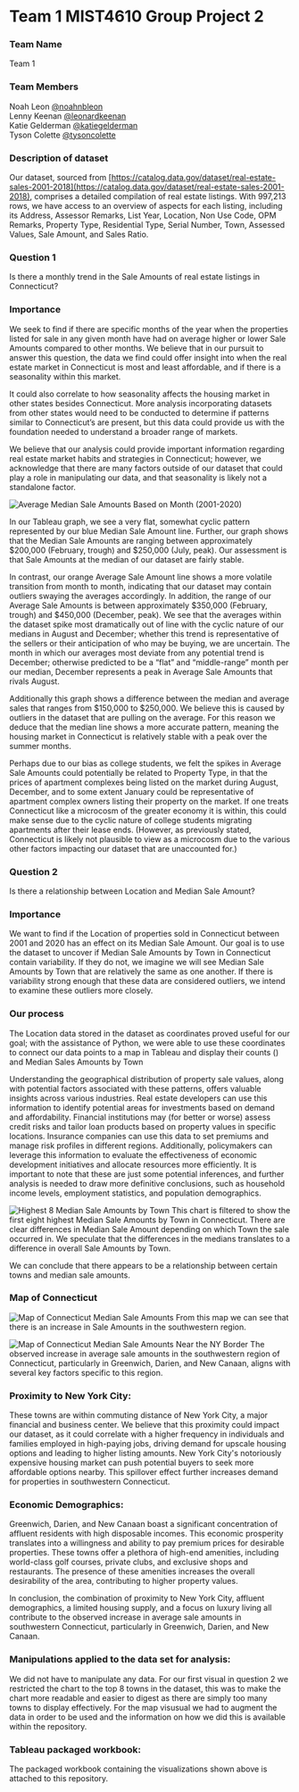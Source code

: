 # Team 1 MIST4610 Group Project 2

### Team Name
Team 1

### Team Members
Noah Leon [@noahnbleon](https://github.com/noahnbleon)\
Lenny Keenan [@leonardkeenan](https://github.com/LeonardKeenan)\
Katie Gelderman [@katiegelderman](https://github.com/Katiegelderman)\
Tyson Colette [@tysoncolette](https://github.com/tysoncolette)

### Description of dataset
Our dataset, sourced from [https://catalog.data.gov/dataset/real-estate-sales-2001-2018](https://catalog.data.gov/dataset/real-estate-sales-2001-2018), comprises a detailed compilation of real estate listings. With 997,213 rows, we have access to an overview of aspects for each listing, including its Address, Assessor Remarks, List Year, Location, Non Use Code, OPM Remarks, Property Type, Residential Type, Serial Number, Town, Assessed Values, Sale Amount, and Sales Ratio.

### Question 1
Is there a monthly trend in the Sale Amounts of real estate listings in Connecticut?

### Importance

We seek to find if there are specific months of the year when the properties listed for sale in any given month have had on average higher or lower Sale Amounts compared to other months. We believe that in our pursuit to answer this question, the data we find could offer insight into when the real estate market in Connecticut is most and least affordable, and if there is a seasonality within this market.

It could also correlate to how seasonality affects the housing market in other states besides Connecticut. More analysis incorporating datasets from other states would need to be conducted to determine if patterns similar to Connecticut’s are present, but this data could provide us with the foundation needed to understand a broader range of markets.

We believe that our analysis could provide important information regarding real estate market habits and strategies in Connecticut; however, we acknowledge that there are many factors outside of our dataset that could play a role in manipulating our data, and that seasonality is likely not a standalone factor.

![Average   Median Sale Amounts Based on Month (2001-2020)](https://github.com/noahnbleon/project2/assets/148257298/08615c83-7ce7-45fc-80d8-f09668899af6)

In our Tableau graph, we see a very flat, somewhat cyclic pattern represented by our blue Median Sale Amount line. Further, our graph shows that the Median Sale Amounts are ranging between approximately $200,000 (February, trough) and $250,000 (July, peak). Our assessment is that Sale Amounts at the median of our dataset are fairly stable.

In contrast, our orange Average Sale Amount line shows a more volatile transition from month to month, indicating that our dataset may contain outliers swaying the averages accordingly. In addition, the range of our Average Sale Amounts is between approximately $350,000 (February, trough) and $450,000 (December, peak). We see that the averages within the dataset spike most dramatically out of line with the cyclic nature of our medians in August and December; whether this trend is representative of the sellers or their anticipation of who may be buying, we are uncertain. The month in which our averages most deviate from any potential trend is December; otherwise predicted to be a “flat” and “middle-range” month per our median, December represents a peak in Average Sale Amounts that rivals August.

Additionally this graph shows a difference between the median and average sales that ranges from $150,000 to $250,000. We believe this is caused by outliers in the dataset that are pulling on the average. For this reason we deduce that the median line shows a more accurate pattern, meaning the housing market in Connecticut is relatively stable with a peak over the summer months.

Perhaps due to our bias as college students, we felt the spikes in Average Sale Amounts could potentially be related to Property Type, in that the prices of apartment complexes being listed on the market during August, December, and to some extent January could be representative of apartment complex owners listing their property on the market. If one treats Connecticut like a microcosm of the greater economy it is within, this could make sense due to the cyclic nature of college students migrating apartments after their lease ends. (However, as previously stated, Connecticut is likely not plausible to view as a microcosm due to the various other factors impacting our dataset that are unaccounted for.)

### Question 2

Is there a relationship between Location and Median Sale Amount?

### Importance

We want to find if the Location of properties sold in Connecticut between 2001 and 2020 has an effect on its Median Sale Amount. Our goal is to use the dataset to uncover if Median Sale Amounts by Town in Connecticut contain variability. If they do not, we imagine we will see Median Sale Amounts by Town that are relatively the same as one another. If there is variability strong enough that these data are considered outliers, we intend to examine these outliers more closely.

### Our process

The Location data stored in the dataset as coordinates proved useful for our goal; with the assistance of Python, we were able to use these coordinates to connect our data points to a map in Tableau and display their counts () and Median Sales Amounts by Town 

Understanding the geographical distribution of property sale values, along with potential factors associated with these patterns, offers valuable insights across various industries. Real estate developers can use this information to identify potential areas for investments based on demand and affordability. Financial institutions may (for better or worse) assess credit risks and tailor loan products based on property values in specific locations. Insurance companies can use this data to set premiums and manage risk profiles in different regions. Additionally, policymakers can leverage this information to evaluate the effectiveness of economic development initiatives and allocate resources more efficiently. It is important to note that these are just some potential inferences, and further analysis is needed to draw more definitive conclusions, such as household income levels, employment statistics, and population demographics.

![Highest 8 Median Sale Amounts by Town](https://github.com/noahnbleon/project2/assets/148257298/0762b710-67a5-411c-a383-817ef4798f97)
This chart is filtered to show the first eight highest Median Sale Amounts by Town in Connecticut. There are clear differences in Median Sale Amount depending on which Town the sale occurred in. We speculate that the differences in the medians translates to a difference in overall Sale Amounts by Town.

We can conclude that there appears to be a relationship between certain towns and median sale amounts.

### Map of Connecticut
![Map of Connecticut Median Sale Amounts](https://github.com/noahnbleon/project2/assets/148257298/3387b61d-52e9-4692-aa90-6285373628ab)
From this map we can see that there is an increase in Sale Amounts in the southwestern region.

![Map of Connecticut Median Sale Amounts Near the NY Border](https://github.com/noahnbleon/project2/assets/148257298/0b6a1964-07c9-4906-b3b0-ec115a17caf4)
The observed increase in average sale amounts in the southwestern region of Connecticut, particularly in Greenwich, Darien, and New Canaan, aligns with several key factors specific to this region.

### Proximity to New York City:
These towns are within commuting distance of New York City, a major financial and business center. We believe that this proximity could impact our dataset, as it could correlate with a higher frequency in individuals and families employed in high-paying jobs, driving demand for upscale housing options and leading to higher listing amounts. New York City's notoriously expensive housing market can push potential buyers to seek more affordable options nearby. This spillover effect further increases demand for properties in southwestern Connecticut.

### Economic Demographics:
Greenwich, Darien, and New Canaan boast a significant concentration of affluent residents with high disposable incomes. This economic prosperity translates into a willingness and ability to pay premium prices for desirable properties. These towns offer a plethora of high-end amenities, including world-class golf courses, private clubs, and exclusive shops and restaurants. The presence of these amenities increases the overall desirability of the area, contributing to higher property values.

In conclusion, the combination of proximity to New York City, affluent demographics, a limited housing supply, and a focus on luxury living all contribute to the observed increase in average sale amounts in southwestern Connecticut, particularly in Greenwich, Darien, and New Canaan.

### Manipulations applied to the data set for analysis:

We did not have to manipulate any data. For our first visual in question 2 we restricted the chart to the top 8 towns in the dataset, this was to make the chart more readable and easier to digest as there are simply too many towns to display effectively. For the map visusual we had to augment the data in order to be used and the information on how we did this is available within the repository.

### Tableau packaged workbook:

The packaged workbook containing the visualizations shown above is attached to this repository.



